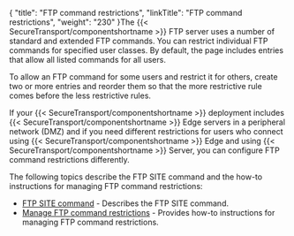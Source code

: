 {
    "title": "FTP command restrictions",
    "linkTitle": "FTP command restrictions",
    "weight": "230"
}The {{< SecureTransport/componentshortname  >}} FTP server uses a number of standard and extended FTP commands. You can restrict individual FTP commands for specified user classes. By default, the page includes entries that allow all listed commands for all users.

To allow an FTP command for some users and restrict it for others, create two or more entries and reorder them so that the more restrictive rule comes before the less restrictive rules.

If your {{< SecureTransport/componentshortname  >}} deployment includes {{< SecureTransport/componentshortname  >}} Edge servers in a peripheral network (DMZ) and if you need different restrictions for users who connect using {{< SecureTransport/componentshortname  >}} Edge and using {{< SecureTransport/componentshortname  >}} Server, you can configure FTP command restrictions differently.

The following topics describe the FTP SITE command and the how-to instructions for managing FTP command restrictions:

-   [FTP SITE command](c_st_ftp_site_command) - Describes the FTP SITE command.
-   [Manage FTP command restrictions](t_st_ftpcommandrestrictions) - Provides how-to instructions for managing FTP command restrictions.
